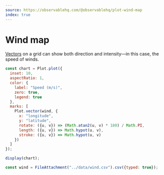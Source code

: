 ```yaml
---
source: https://observablehq.com/@observablehq/plot-wind-map
index: true
---
```


# Wind map

[Vectors](https://observablehq.com/plot/marks/vector) on a grid can show both direction and intensity—in this case, the speed of winds.

```js echo
const chart = Plot.plot({
  inset: 10,
  aspectRatio: 1,
  color: {
    label: "Speed (m/s)",
    zero: true,
    legend: true
  },
  marks: [
    Plot.vector(wind, {
      x: "longitude",
      y: "latitude",
      rotate: ({u, v}) => (Math.atan2(u, v) * 180) / Math.PI,
      length: ({u, v}) => Math.hypot(u, v),
      stroke: ({u, v}) => Math.hypot(u, v)
    })
  ]
});

display(chart);
```

```js echo
const wind = FileAttachment("../data/wind.csv").csv({typed: true});
```
